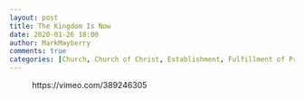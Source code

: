 ```yaml
---
layout: post
title: The Kingdom Is Now
date: 2020-01-26 18:00
author: MarkMayberry
comments: true
categories: [Church, Church of Christ, Establishment, Fulfillment of Prophecy, Kingdom of Christ, Kingdom of God, Kingdom of Heaven, Sermon]
---
```

<!-- wp:core-embed/vimeo {"url":"https://vimeo.com/389246305","type":"video","providerNameSlug":"vimeo","className":"wp-embed-aspect-4-3 wp-has-aspect-ratio"} -->
<figure class="wp-block-embed-vimeo wp-block-embed is-type-video is-provider-vimeo wp-embed-aspect-4-3 wp-has-aspect-ratio"><div class="wp-block-embed__wrapper">
https://vimeo.com/389246305
</div></figure>
<!-- /wp:core-embed/vimeo -->
